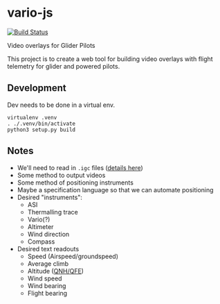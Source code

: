 # vario-js
[![Build Status](https://travis-ci.com/graymalkin/vario.svg?token=BxUAqoeAGCxjzsdvByus&branch=igc_parser)](https://travis-ci.com/graymalkin/vario)


Video overlays for Glider Pilots

This project is to create a web tool for building video overlays with flight telemetry for glider and powered pilots.

## Development

Dev needs to be done in a virtual env.

```
virtualenv .venv
. ./.venv/bin/activate
python3 setup.py build
```


## Notes

 - We'll need to read in `.igc` files ([details here](http://carrier.csi.cam.ac.uk/forsterlewis/soaring/igc_file_format/))
 - Some method to output videos
 - Some method of positioning instruments
 - Maybe a specification language so that we can automate positioning
 - Desired "instruments":
    - ASI
    - Thermalling trace
    - Vario(?)
    - Altimeter
    - Wind direction
    - Compass
 - Desired text readouts
    - Speed (Airspeed/groundspeed)
    - Average climb
    - Altitude ([QNH/QFE](https://en.wikipedia.org/wiki/Q_code#Aeronautical_Code_signals_.28QAA.E2.80.93QNZ.3B_ICAO.29))
    - Wind speed
    - Wind bearing
    - Flight bearing
    
